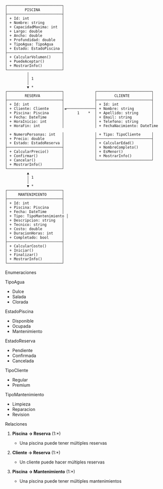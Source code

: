 
    ┌─────────────────────────┐
    │        PISCINA          │
    ├─────────────────────────┤
    │ + Id: int               │
    │ + Nombre: string        │
    │ + CapacidadMaxima: int  │
    │ + Largo: double         │
    │ + Ancho: double         │
    │ + Profundidad: double   │
    │ + TipoAgua: TipoAgua    │
    │ + Estado: EstadoPiscina │
    ├─────────────────────────┤
    │ + CalcularVolumen()     │
    │ + PuedeAceptar()        │
    │ + MostrarInfo()         │
    └─────────────────────────┘
              │
              │ 1
              │
              ▼ *
    ┌─────────────────────────┐              ┌─────────────────────────┐
    │        RESERVA          │              │        CLIENTE          │
    ├─────────────────────────┤              ├─────────────────────────┤
    │ + Id: int               │              │ + Id: int               │
    │ + Cliente: Cliente      │◄─────────────┤ + Nombre: string        │
    │ + Piscina: Piscina      │      1    *  │ + Apellido: string      │
    │ + Fecha: DateTime       │              │ + Email: string         │
    │ + HoraInicio: int       │              │ + Telefono: string      │
    │ + HoraFin: int          │              │ + FechaNacimiento: DateTime │
    │ + NumeroPersonas: int   │              │ + Tipo: TipoCliente     │
    │ + Precio: double        │              ├─────────────────────────┤
    │ + Estado: EstadoReserva │              │ + CalcularEdad()        │
    ├─────────────────────────┤              │ + NombreCompleto()      │
    │ + CalcularPrecio()      │              │ + EsMenor()             │
    │ + Confirmar()           │              │ + MostrarInfo()         │
    │ + Cancelar()            │              └─────────────────────────┘
    │ + MostrarInfo()         │
    └─────────────────────────┘
              ▲
              │ 1
              │
              ▼ *
    ┌─────────────────────────┐
    │     MANTENIMIENTO       │
    ├─────────────────────────┤
    │ + Id: int               │
    │ + Piscina: Piscina      │
    │ + Fecha: DateTime       │
    │ + Tipo: TipoMantenimiento │
    │ + Descripcion: string   │
    │ + Tecnico: string       │
    │ + Costo: double         │
    │ + DuracionHoras: int    │
    │ + Completado: bool      │
    ├─────────────────────────┤
    │ + CalcularCosto()       │
    │ + Iniciar()             │
    │ + Finalizar()           │
    │ + MostrarInfo()         │
    └─────────────────────────┘

Enumeraciones

TipoAgua
- Dulce
- Salada  
- Clorada

EstadoPiscina
- Disponible
- Ocupada
- Mantenimiento

EstadoReserva
- Pendiente
- Confirmada
- Cancelada

TipoCliente
- Regular
- Premium

TipoMantenimiento
- Limpieza
- Reparacion
- Revision

Relaciones

1. **Piscina → Reserva** (1:*)
   - Una piscina puede tener múltiples reservas

2. **Cliente → Reserva** (1:*)
   - Un cliente puede hacer múltiples reservas

3. **Piscina → Mantenimiento** (1:*)
   - Una piscina puede tener múltiples mantenimientos
